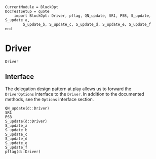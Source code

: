```@meta
CurrentModule = BlockOpt
DocTestSetup = quote
    import BlockOpt: Driver, pflag, QN_update, SR1, PSB, S_update, S_update_a,
        S_update_b, S_update_c, S_update_d, S_update_e, S_update_f
end
```

# Driver

```@docs
Driver
```

## Interface

The delegation design pattern at play allows us to forward the `DriverOptions`
interface to the `Driver`. In addition to the documented methods, see the
`Options` interface section.

```@docs
QN_update(d::Driver)
SR1
PSB
S_update(d::Driver)
S_update_a
S_update_b
S_update_c
S_update_d
S_update_e
S_update_f
pflag(d::Driver)
```
